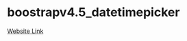 # boostrapv4.5_datetimepicker
[Website Link](https://cdn.rawgit.com/santhiyasugumar/boostrapv4.5_datetimepicker/blob/main/index.html)
